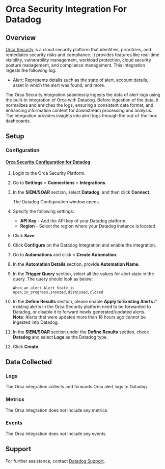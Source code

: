 # Orca Security Integration For Datadog

## Overview

[Orca Security][1] is a cloud security platform that identifies, prioritizes, and remediates security risks and compliance. It provides features like real-time visibility, vulnerability management, workload protection, cloud security posture management, and compliance management.
This integration ingests the following log:

- Alert: Represents details such as the state of alert, account details, asset in which the alert was found, and more.

The Orca Security integration seamlessly ingests the data of alert logs using the built-in integration of Orca with Datadog. Before ingestion of the data, it normalizes and enriches the logs, ensuring a consistent data format, and enhancing information content for downstream processing and analysis. The integration provides insights into alert logs through the out-of-the-box dashboards.

## Setup

### Configuration

#### [Orca Security Configuration for Datadog][2]

1. Login to the Orca Security Platform.
2. Go to **Settings** > **Connections** > **Integrations**.
3. In the **SIEM/SOAR** section, select **Datadog**, and then click **Connect**.

   The Datadog Configuration window opens.
4. Specify the following settings:
   - **API Key** - Add the API key of your Datadog platform.
   - **Region** - Select the region where your Datadog instance is located.
5. Click **Save**.
6. Click **Configure** on the Datadog Integration and enable the integration.
7. Go to **Automations** and click **+ Create Automation**.
8. In the **Automation Details** section, provide **Automation Name**.
9. In the **Trigger Query** section, select all the values for alert state in the query. The query should look as below:

    ```When an alert Alert State is open,in_progress,snoozed,dismissed,closed```
10. In the **Define Results** section, please enable **Apply to Existing Alerts** if existing alerts in the Orca Security platform need to be forwarded to Datadog, or disable it to forward newly generated/updated alerts.  
**Note**: Alerts that were updated more than 18 hours ago cannot be ingested into Datadog.
11. In the **SIEM/SOAR** section under the **Define Results** section, check **Datadog** and select **Logs** as the Datadog type.
12. Click **Create**.

## Data Collected

### Logs

The Orca integration collects and forwards Orca alert logs to Datadog.

### Metrics

The Orca integration does not include any metrics.

### Events

The Orca integration does not include any events.

## Support

For further assistance, contact [Datadog Support][3].

[1]: https://docs.orcasecurity.io/docs
[2]: https://docs.orcasecurity.io/docs/integrating-datadog
[3]: https://docs.datadoghq.com/help/
